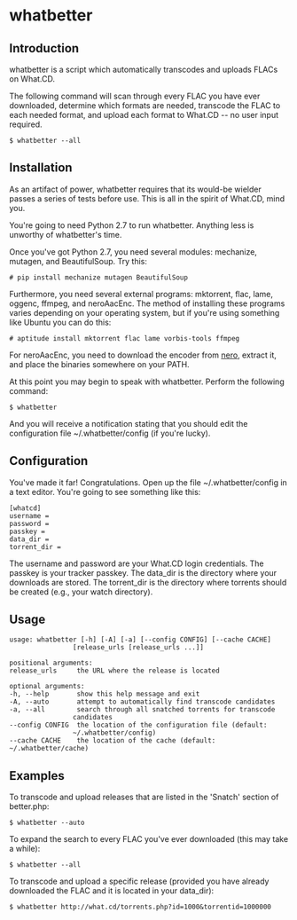 whatbetter
==========

Introduction
------------
whatbetter is a script which automatically transcodes and uploads FLACs on What.CD.

The following command will scan through every FLAC you have ever downloaded, determine which formats are needed, transcode the FLAC to each needed format, and upload each format to What.CD -- no user input required.

    $ whatbetter --all

Installation
------------
As an artifact of power, whatbetter requires that its would-be wielder passes a series of tests before use. This is all in the spirit of What.CD, mind you.

You're going to need Python 2.7 to run whatbetter. Anything less is unworthy of whatbetter's time.

Once you've got Python 2.7, you need several modules: mechanize, mutagen, and BeautifulSoup. Try this:

    # pip install mechanize mutagen BeautifulSoup

Furthermore, you need several external programs: mktorrent, flac, lame, oggenc, ffmpeg, and neroAacEnc. The method of installing these programs varies depending on your operating system, but if you're using something like Ubuntu you can do this:

    # aptitude install mktorrent flac lame vorbis-tools ffmpeg

For neroAacEnc, you need to download the encoder from [nero](http://www.nero.com/eng/downloads-nerodigital-nero-aac-codec.php), extract it, and place the binaries somewhere on your PATH.

At this point you may begin to speak with whatbetter. Perform the following command:

    $ whatbetter

And you will receive a notification stating that you should edit the configuration file ~/.whatbetter/config (if you're lucky).

Configuration
-------------
You've made it far! Congratulations. Open up the file ~/.whatbetter/config in a text editor. You're going to see something like this:

    [whatcd]
    username =
    password = 
    passkey = 
    data_dir =
    torrent_dir =

The username and password are your What.CD login credentials. The passkey is your tracker passkey. The data_dir is the directory where your downloads are stored. The torrent_dir is the directory where torrents should be created (e.g., your watch directory).

Usage
-----
    usage: whatbetter [-h] [-A] [-a] [--config CONFIG] [--cache CACHE]
                    [release_urls [release_urls ...]]
    
    positional arguments:
    release_urls     the URL where the release is located
    
    optional arguments:
    -h, --help       show this help message and exit
    -A, --auto       attempt to automatically find transcode candidates
    -a, --all        search through all snatched torrents for transcode
                    candidates
    --config CONFIG  the location of the configuration file (default:
                    ~/.whatbetter/config)
    --cache CACHE    the location of the cache (default: ~/.whatbetter/cache)
    
Examples
--------
To transcode and upload releases that are listed in the 'Snatch' section of better.php:

    $ whatbetter --auto

To expand the search to every FLAC you've ever downloaded (this may take a while):

    $ whatbetter --all

To transcode and upload a specific release (provided you have already downloaded the FLAC and it is located in your data_dir):

    $ whatbetter http://what.cd/torrents.php?id=1000&torrentid=1000000
